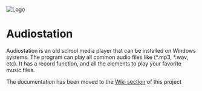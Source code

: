 ![Logo](https://www.audiostation.org/images/logo.png)

# Audiostation

Audiostation is an old school media player that can be installed on Windows systems. The program can play all common audio files like (*.mp3, *.wav, etc). It has a record function, and all the elements to play your favorite music files.

The documentation has been moved to the [Wiki section](https://github.com/Sibra-Soft/Audiostation/wiki) of this project